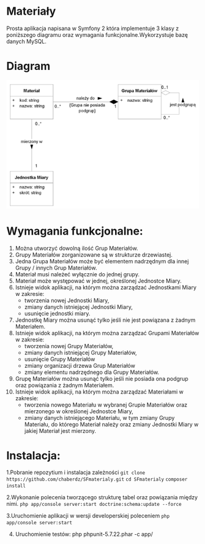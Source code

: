 # Materiały

Prosta aplikacja napisana w Symfony 2 która implementuje 3 klasy z poniższego diagramu oraz wymagania funkcjonalne.Wykorzystuje bazę danych MySQL.
# Diagram
![alt text](https://raw.githubusercontent.com/chaberdz/SFmaterialy/master/web/materialy_uml.PNG)

# Wymagania funkcjonalne:
1. Można utworzyć dowolną ilość Grup Materiałów.
2. Grupy Materiałów zorganizowane są w strukturze drzewiastej.
3. Jedna Grupa Materiałów może być elementem nadrzędnym dla innej Grupy / innych Grup Materiałów.
4. Materiał musi należeć wyłącznie do jednej grupy.
5. Materiał może występować w jednej, określonej Jednostce Miary.
6. Istnieje widok aplikacji, na którym można zarządzać Jednostkami Miary w zakresie:
    - tworzenia nowej Jednostki Miary,
    - zmiany danych istniejącej Jednostki Miary,
    - usunięcie jednostki miary.
7. Jednostkę Miary można usunąć tylko jeśli nie jest powiązana z żadnym Materiałem.
8. Istnieje widok aplikacji, na którym można zarządzać Grupami Materiałów w zakresie:
    - tworzenia nowej Grupy Materiałów,
    - zmiany danych istniejącej Grupy Materiałów,
    - usunięcie Grupy Materiałów
    - zmiany organizacji drzewa Grup Materiałów
    - zmiany elementu nadrzędnego dla Grupy Materiałów.
9. Grupę Materiałów można usunąć tylko jeśli nie posiada ona podgrup oraz powiązania z żadnym Materiałem.
10. Istnieje widok aplikacji, na którym można zarządzać Materiałami w zakresie:
    - tworzenia nowego Materiału w wybranej Grupie Materiałów oraz mierzonego w określonej Jednostce Miary,
    - zmiany danych istniejącego Materiału, w tym zmiany Grupy Materiału, do którego Materiał należy oraz zmiany Jednostki Miary w jakiej   Materiał jest mierzony.

# Instalacja:
1.Pobranie repozytium i instalacja zależności
`git clone https://github.com/chaberdz/SFmaterialy.git`
`cd SFmaterialy`
`composer install`

2.Wykonanie polecenia tworzącego strukturę tabel oraz powiązania między nimi.
`php app/console server:start doctrine:schema:update --force`


3.Uruchomienie aplikacji w wersji developerskiej poleceniem `php app/console server:start`

4. Uruchomienie testów: php phpunit-5.7.22.phar -c app/
